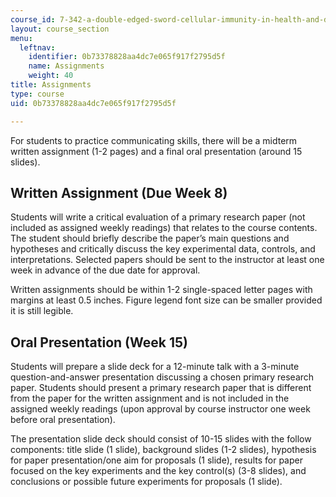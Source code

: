 ```yaml
---
course_id: 7-342-a-double-edged-sword-cellular-immunity-in-health-and-disease-fall-2018
layout: course_section
menu:
  leftnav:
    identifier: 0b73378828aa4dc7e065f917f2795d5f
    name: Assignments
    weight: 40
title: Assignments
type: course
uid: 0b73378828aa4dc7e065f917f2795d5f

---
```


For students to practice communicating skills, there will be a midterm written assignment (1-2 pages) and a final oral presentation (around 15 slides).

Written Assignment (Due Week 8)
-------------------------------

Students will write a critical evaluation of a primary research paper (not included as assigned weekly readings) that relates to the course contents. The student should briefly describe the paper’s main questions and hypotheses and critically discuss the key experimental data, controls, and interpretations. Selected papers should be sent to the instructor at least one week in advance of the due date for approval.

Written assignments should be within 1-2 single-spaced letter pages with margins at least 0.5 inches. Figure legend font size can be smaller provided it is still legible.

Oral Presentation (Week 15)
---------------------------

Students will prepare a slide deck for a 12-minute talk with a 3-minute question-and-answer presentation discussing a chosen primary research paper. Students should present a primary research paper that is different from the paper for the written assignment and is not included in the assigned weekly readings (upon approval by course instructor one week before oral presentation).

The presentation slide deck should consist of 10-15 slides with the follow components: title slide (1 slide), background slides (1-2 slides), hypothesis for paper presentation/one aim for proposals (1 slide), results for paper focused on the key experiments and the key control(s) (3-8 slides), and conclusions or possible future experiments for proposals (1 slide).